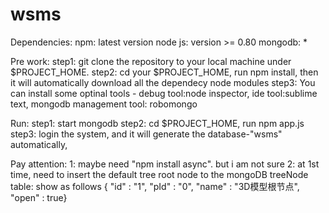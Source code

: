 wsms
====
Dependencies:
npm: latest version
node js: version >= 0.80
mongodb: *


Pre work:
step1:
    git clone the repository to your local machine under $PROJECT_HOME.
step2:
    cd your $PROJECT_HOME, run npm install, then it will automatically download all the dependecy node modules
step3:
    You can install some optinal tools - debug tool:node inspector, ide tool:sublime text, mongodb management tool: robomongo
    

Run:
step1:
    start mongodb
step2: 
    cd $PROJECT_HOME, run npm app.js
step3:
    login the system, and it will generate the database-"wsms" automatically,
    


Pay attention:
1: maybe need "npm install async". but i am not sure 
2: at 1st time, need to insert the default tree root node to the mongoDB treeNode table: show as follows
{ "id" : "1", "pId" : "0", "name" : "3D模型根节点", "open" : true}
    
    
